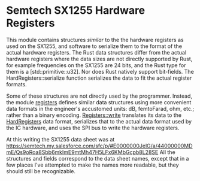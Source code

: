 # Semtech SX1255 Hardware Registers
This module contains structures *similar* to the the hardware registers as
used on the SX1255, and software to serialize them to the format of the
actual hardware registers. The Rust data structures differ from the actual
hardware registers where the data sizes are not directly supported by Rust,
for example frequencies on the SX1255 are 24 bits, and the Rust type for
them is a [std::primitive::u32]. Nor does Rust natively support bit-fields.
The HardRegisters::serialize function serializes the data to fit the actual
register formats. 

Some of these structures are not directly used by the
programmer. Instead, the module [registers](mod@crate::registers)
defines similar data structures using more convenient data formats in the
engineer's accustomed units: dB, femtoFarad, ohm, etc.; rather than a binary
encoding. [Registers::write](fn@crate::registers::Registers::write)
translates its data to the
[HardRegisters](struct@crate::hard_registers::HardRegisters)
data format, serializes that to the actual data format used by the IC hardware,
and uses the SPI bus to write the hardware registers.

At this writing the SX1255 data sheet was at
<https://semtech.my.salesforce.com/sfc/p/#E0000000JelG/a/44000000MDmE/Qs9oRoa8Sbb6mkImE9mtMh47H5LFx6KMbGcpb8L28SE>
All the structures and fields correspond to the data sheet names, except that
in a few places I've attempted to make the names more readable, but they
should still be recognizable. 
